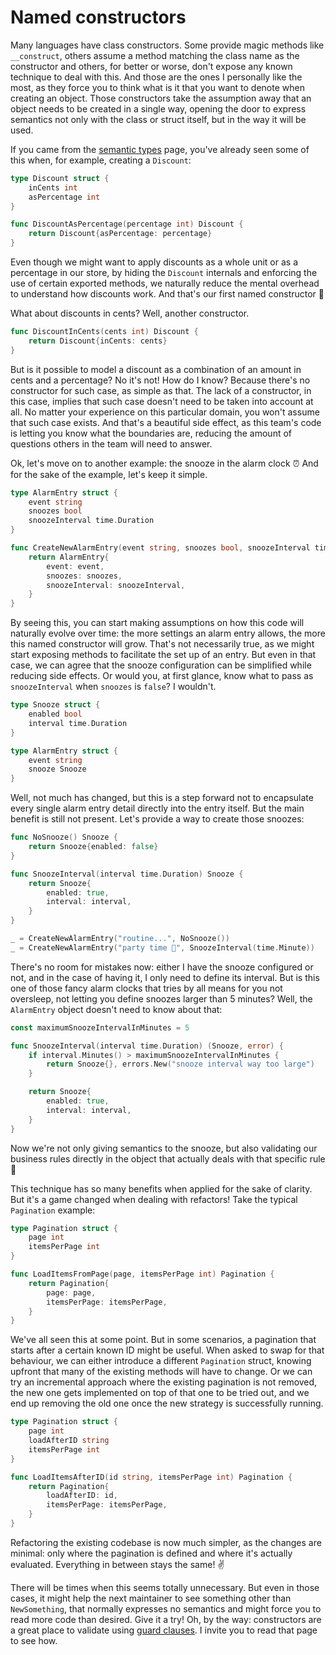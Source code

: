 # Named constructors

Many languages have class constructors. Some provide magic methods like `__construct`, others assume a method matching
the class name as the constructor and others, for better or worse, don't expose any known technique to deal with this.
And those are the ones I personally like the most, as they force you to think what is it that you want to denote
when creating an object. Those constructors take the assumption away that an object needs to be created in a single way,
opening the door to express semantics not only with the class or struct itself, but in the way it will be used.

If you came from the [semantic types][semantic-types] page, you've already seen some of this when, for example,
creating a `Discount`:

```go
type Discount struct {
    inCents int
    asPercentage int
}

func DiscountAsPercentage(percentage int) Discount {
    return Discount{asPercentage: percentage}
}
```

Even though we might want to apply discounts as a whole unit or as a percentage in our store, by hiding the `Discount`
internals and enforcing the use of certain exported methods, we naturally reduce the mental overhead to understand how
discounts work. And that's our first named constructor 🎯

What about discounts in cents? Well, another constructor.

```go
func DiscountInCents(cents int) Discount {
    return Discount{inCents: cents}
}
```

But is it possible to model a discount as a combination of an amount in cents and a percentage? No it's not!
How do I know? Because there's no constructor for such case, as simple as that.
The lack of a constructor, in this case, implies that such case doesn't need to be taken into account at all.
No matter your experience on this particular domain, you won't assume that such case exists.
And that's a beautiful side effect, as this team's code is letting you know what the boundaries are, reducing the
amount of questions others in the team will need to answer.

Ok, let's move on to another example: the snooze in the alarm clock ⏰
And for the sake of the example, let's keep it simple.

```go
type AlarmEntry struct {
    event string
    snoozes bool
    snoozeInterval time.Duration
}

func CreateNewAlarmEntry(event string, snoozes bool, snoozeInterval time.Duration) AlarmEntry {
    return AlarmEntry{
        event: event,
        snoozes: snoozes,
        snoozeInterval: snoozeInterval,
    }
}
```

By seeing this, you can start making assumptions on how this code will naturally evolve over time:
the more settings an alarm entry allows, the more this named constructor will grow.
That's not necessarily true, as we might start exposing methods to facilitate the set up of an entry.
But even in that case, we can agree that the snooze configuration can be simplified while reducing side effects.
Or would you, at first glance, know what to pass as `snoozeInterval` when `snoozes` is `false`? I wouldn't.

```go
type Snooze struct {
    enabled bool
    interval time.Duration
}

type AlarmEntry struct {
    event string
    snooze Snooze
}
```

Well, not much has changed, but this is a step forward not to encapsulate every single alarm entry detail directly
into the entry itself. But the main benefit is still not present. Let's provide a way to create those snoozes:

```go
func NoSnooze() Snooze {
    return Snooze{enabled: false}
}

func SnoozeInterval(interval time.Duration) Snooze {
    return Snooze{
        enabled: true,
        interval: interval,
    }
}

_ = CreateNewAlarmEntry("routine...", NoSnooze())
_ = CreateNewAlarmEntry("party time 🥳", SnoozeInterval(time.Minute))
```

There's no room for mistakes now: either I have the snooze configured or not, and in the case of having it,
I only need to define its interval. But is this one of those fancy alarm clocks that tries by all means for you not
oversleep, not letting you define snoozes larger than 5 minutes? Well, the `AlarmEntry` object doesn't need to know
about that:

```go
const maximumSnoozeIntervalInMinutes = 5

func SnoozeInterval(interval time.Duration) (Snooze, error) {
    if interval.Minutes() > maximumSnoozeIntervalInMinutes {
        return Snooze{}, errors.New("snooze interval way too large")
    }

    return Snooze{
        enabled: true,
        interval: interval,
    }
}
```

Now we're not only giving semantics to the snooze, but also validating our business rules directly in the object that
actually deals with that specific rule 💯

This technique has so many benefits when applied for the sake of clarity.
But it's a game changed when dealing with refactors! Take the typical `Pagination` example:

```go
type Pagination struct {
    page int
    itemsPerPage int
}

func LoadItemsFromPage(page, itemsPerPage int) Pagination {
    return Pagination{
        page: page,
        itemsPerPage: itemsPerPage,
    }
}
```

We've all seen this at some point.
But in some scenarios, a pagination that starts after a certain known ID might be useful.
When asked to swap for that behaviour, we can either introduce a different `Pagination` struct,
knowing upfront that many of the existing methods will have to change.
Or we can try an incremental approach where the existing pagination is not removed, the new one gets implemented
on top of that one to be tried out, and we end up removing the old one once the new strategy is successfully running.

```go
type Pagination struct {
    page int
    loadAfterID string
    itemsPerPage int
}

func LoadItemsAfterID(id string, itemsPerPage int) Pagination {
    return Pagination{
        loadAfterID: id,
        itemsPerPage: itemsPerPage,
    }
}
```

Refactoring the existing codebase is now much simpler, as the changes are minimal:
only where the pagination is defined and where it's actually evaluated. Everything in between stays the same! ✌️

There will be times when this seems totally unnecessary.
But even in those cases, it might help the next maintainer to see something other than `NewSomething`,
that normally expresses no semantics and might force you to read more code than desired.
Give it a try! Oh, by the way: constructors are a great place to validate using [guard clauses][guard-clauses].
I invite you to read that page to see how.

[semantic-types]: ../types
[guard-clauses]: ../guard-clauses
